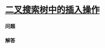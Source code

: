 # [二叉搜索树中的插入操作](https://leetcode-cn.com/problems/insert-into-a-binary-search-tree)

### 问题



### 解答

```

```

